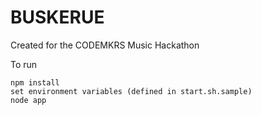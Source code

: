 BUSKERUE
============

Created for the CODEMKRS Music Hackathon

To run

    npm install
    set environment variables (defined in start.sh.sample)
    node app